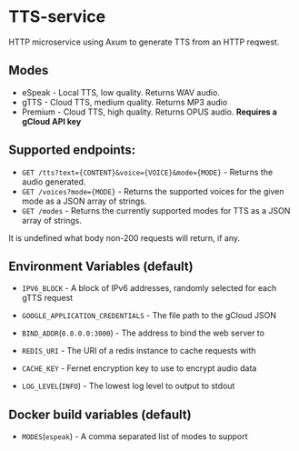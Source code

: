 # TTS-service

HTTP microservice using Axum to generate TTS from an HTTP reqwest.

## Modes
- eSpeak - Local TTS, low quality. Returns WAV audio.
- gTTS - Cloud TTS, medium quality. Returns MP3 audio
- Premium - Cloud TTS, high quality. Returns OPUS audio. **Requires a gCloud API key**

## Supported endpoints:
- `GET /tts?text={CONTENT}&voice={VOICE}&mode={MODE}` - Returns the audio generated. 
- `GET /voices?mode={MODE}` - Returns the supported voices for the given mode as a JSON array of strings.
- `GET /modes` - Returns the currently supported modes for TTS as a JSON array of strings.

It is undefined what body non-200 requests will return, if any.

## Environment Variables (default)
- `IPV6_BLOCK` - A block of IPv6 addresses, randomly selected for each gTTS request

- `GOOGLE_APPLICATION_CREDENTIALS` - The file path to the gCloud JSON

- `BIND_ADDR`(`0.0.0.0:3000`) - The address to bind the web server to

- `REDIS_URI` - The URI of a redis instance to cache requests with

- `CACHE_KEY` - Fernet encryption key to use to encrypt audio data

- `LOG_LEVEL`(`INFO`) - The lowest log level to output to stdout

## Docker build variables (default)
- `MODES`(`espeak`) - A comma separated list of modes to support
